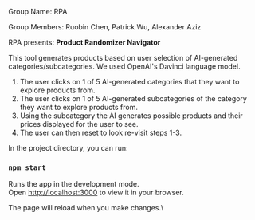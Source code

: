 Group Name: RPA

Group Members: Ruobin Chen, Patrick Wu, Alexander Aziz

RPA presents: **Product Randomizer Navigator**

This tool generates products based on user selection of AI-generated categories/subcategories. We used OpenAI's Davinci language model.

1. The user clicks on 1 of 5 AI-generated categories that they want to explore products from.
2. The user clicks on 1 of 5 AI-generated subcategories of the category they want to explore products from.
3. Using the subcategory the AI generates possible products and their prices displayed for the user to see.
4. The user can then reset to look re-visit steps 1-3.


In the project directory, you can run:

### `npm start`

Runs the app in the development mode.\
Open [http://localhost:3000](http://localhost:3000) to view it in your browser.

The page will reload when you make changes.\

